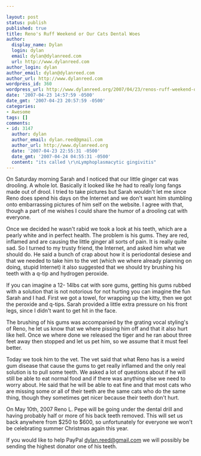 ```yaml
---

layout: post
status: publish
published: true
title: Reno's Ruff Weekend or Our Cats Dental Woes
author:
  display_name: Dylan
  login: dylan
  email: dylan@dylanreed.com
  url: http://www.dylanreed.com
author_login: dylan
author_email: dylan@dylanreed.com
author_url: http://www.dylanreed.com
wordpress_id: 360
wordpress_url: http://www.dylanreed.org/2007/04/23/renos-ruff-weekend-or-our-cats-dental-woes/
date: '2007-04-23 14:57:59 -0500'
date_gmt: '2007-04-23 20:57:59 -0500'
categories:
- Awesome
tags: []
comments:
- id: 3147
  author: dylan
  author_email: dylan.reed@gmail.com
  author_url: http://www.dylanreed.org
  date: '2007-04-23 22:55:31 -0500'
  date_gmt: '2007-04-24 04:55:31 -0500'
  content: "its called \r\nLymphoplasmacytic gingivitis"
---
```


On Saturday morning Sarah and I noticed that our little ginger cat was drooling. A whole lot. Basically it looked like he had to really long fangs made out of drool. I tried to take pictures but Sarah wouldn't let me since Reno does spend his days on the Internet and we don't want him stumbling onto embarrassing pictures of him self on the website. I agree with that, though a part of me wishes I could share the humor of a drooling cat with everyone.

Once we decided he wasn't rabid we took a look at his teeth, which are a pearly white and in perfect health. The problem is his gums. They are red, inflamed and are causing the little ginger all sorts of pain. It is really quite sad. So I turned to my trusty friend, the Internet, and asked him what we should do. He said a bunch of crap about how it is periodontal desiese and that we needed to take him to the vet (which we where already planning on doing, stupid Internet) it also suggested that we should try brushing his teeth with a q-tip and hydrogen peroxide. 

If you can imagine a 12- 14lbs cat with sore gums, getting his gums rubbed with a solution that is not notorious for not hurting you can imagine the fun Sarah and I had. First we got a towel, for wrapping up the kitty, then we got the peroxide and q-tips. Sarah provided a little extra pressure on his front legs, since I didn't want to get hit in the face.

The brushing of his gums was accompanied by the grating vocal styling's of Reno, he let us know that we where pissing him off and that it also hurt like hell. Once we where done we released the tiger and he ran about three feet away then stopped and let us pet him, so we assume that it must feel better.

Today we took him to the vet. The vet said that what Reno has is a weird gum disease that cause the gums to get really inflamed and the only real solution is to pull some teeth. We asked a lot of questions about if he will still be able to eat normal food and if there was anything else we need to worry about. He said that he will be able to eat fine and that most cats who are missing some or all of their teeth are the same cats who do the same thing, though they sometimes get nicer because their teeth don't hurt.

On May 10th, 2007 Reno L. Pepe will be going under the dental drill and having probably half or more of his back teeth removed. This will set us back anywhere from $250 to $600, so unfortunately for everyone we won't be celebrating summer Christmas again this year. 

If you would like to help PayPal [dylan.reed@gmail.com][1] we will possibly be sending the highest donator one of his teeth. 

   [1]: mailto:dylan.reed@gmail.com

